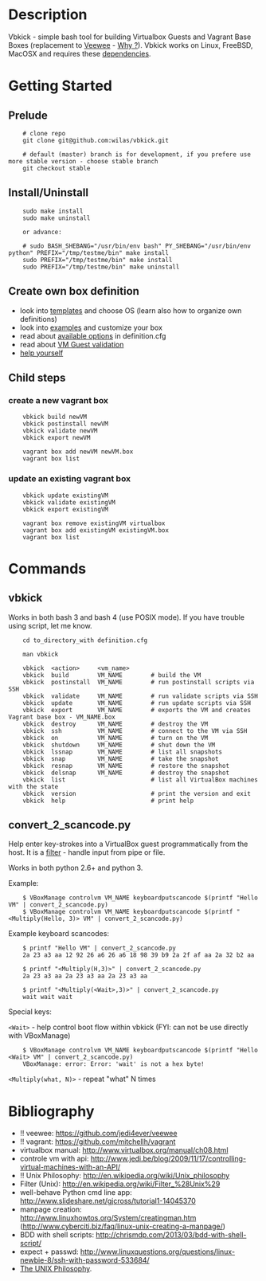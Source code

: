 # Description

Vbkick - simple bash tool for building Virtualbox Guests and Vagrant Base Boxes (replacement to [Veewee](https://github.com/jedi4ever/veewee) - [Why ?](docs/WHY.md)). Vbkick works on Linux, FreeBSD, MacOSX and requires these [dependencies](docs/REQUIREMENTS.md).

# Getting Started

## Prelude
```
    # clone repo
    git clone git@github.com:wilas/vbkick.git

    # default (master) branch is for development, if you prefere use more stable version - choose stable branch
    git checkout stable
```

## Install/Uninstall

```
    sudo make install
    sudo make uninstall

    or advance:

    # sudo BASH_SHEBANG="/usr/bin/env bash" PY_SHEBANG="/usr/bin/env python" PREFIX="/tmp/testme/bin" make install
    sudo PREFIX="/tmp/testme/bin" make install
    sudo PREFIX="/tmp/testme/bin" make uninstall
```

## Create own box definition

 - look into [templates](templates) and choose OS (learn also how to organize own definitions)
 - look into [examples](examples) and customize your box
 - read about [available options](docs/DEFINITION_CFG.md) in definition.cfg
 - read about [VM Guest validation](docs/VALIDATE.md)
 - [help yourself](docs/HELP_YOURSELF.md)

## Child steps

### create a new vagrant box
```
    vbkick build newVM
    vbkick postinstall newVM
    vbkick validate newVM
    vbkick export newVM

    vagrant box add newVM newVM.box
    vagrant box list
```

### update an existing vagrant box
```
    vbkick update existingVM
    vbkick validate existingVM
    vbkick export existingVM

    vagrant box remove existingVM virtualbox
    vagrant box add existingVM existingVM.box
    vagrant box list
```

# Commands

## vbkick

Works in both bash 3 and bash 4 (use POSIX mode). If you have trouble using script, let me know.

```
    cd to_directory_with definition.cfg

    man vbkick

    vbkick  <action>     <vm_name>
    vbkick  build        VM_NAME        # build the VM
    vbkick  postinstall  VM_NAME        # run postinstall scripts via SSH
    vbkick  validate     VM_NAME        # run validate scripts via SSH
    vbkick  update       VM_NAME        # run update scripts via SSH
    vbkick  export       VM_NAME        # exports the VM and creates Vagrant base box - VM_NAME.box
    vbkick  destroy      VM_NAME        # destroy the VM
    vbkick  ssh          VM_NAME        # connect to the VM via SSH
    vbkick  on           VM_NAME        # turn on the VM
    vbkick  shutdown     VM_NAME        # shut down the VM
    vbkick  lssnap       VM_NAME        # list all snapshots
    vbkick  snap         VM_NAME        # take the snapshot
    vbkick  resnap       VM_NAME        # restore the snapshot
    vbkick  delsnap      VM_NAME        # destroy the snapshot
    vbkick  list                        # list all VirtualBox machines with the state
    vbkick  version                     # print the version and exit
    vbkick  help                        # print help
```

## convert_2_scancode.py

Help enter key-strokes into a VirtualBox guest programmatically from the host.
It is a [filter](http://en.wikipedia.org/wiki/Filter_%28Unix%29) - handle input from pipe or file.

Works in both python 2.6+ and python 3.

Example:
```
    $ VBoxManage controlvm VM_NAME keyboardputscancode $(printf "Hello VM" | convert_2_scancode.py)
    $ VBoxManage controlvm VM_NAME keyboardputscancode $(printf "<Multiply(Hello, 3)> VM" | convert_2_scancode.py)
```

Example keyboard scancodes:
```
    $ printf "Hello VM" | convert_2_scancode.py
    2a 23 a3 aa 12 92 26 a6 26 a6 18 98 39 b9 2a 2f af aa 2a 32 b2 aa

    $ printf "<Multiply(H,3)>" | convert_2_scancode.py
    2a 23 a3 aa 2a 23 a3 aa 2a 23 a3 aa

    $ printf "<Multiply(<Wait>,3)>" | convert_2_scancode.py
    wait wait wait
```

Special keys:

`<Wait>` -  help control boot flow within vbkick (FYI: can not be use directly with VBoxManage)

```
    $ VBoxManage controlvm VM_NAME keyboardputscancode $(printf "Hello <Wait> VM" | convert_2_scancode.py)
    VBoxManage: error: Error: 'wait' is not a hex byte!
```

`<Multiply(what, N)>` - repeat "what" N times

# Bibliography
 - !! veewee: https://github.com/jedi4ever/veewee
 - !! vagrant: https://github.com/mitchellh/vagrant
 - virtualbox manual: http://www.virtualbox.org/manual/ch08.html
 - controle vm with api: http://www.jedi.be/blog/2009/11/17/controlling-virtual-machines-with-an-API/
 - !! Unix Philosophy: http://en.wikipedia.org/wiki/Unix_philosophy
 - Filter (Unix): http://en.wikipedia.org/wiki/Filter_%28Unix%29
 - well-behave Python cmd line app: http://www.slideshare.net/gjcross/tutorial1-14045370
 - manpage creation: http://www.linuxhowtos.org/System/creatingman.htm (http://www.cyberciti.biz/faq/linux-unix-creating-a-manpage/)
 - BDD with shell scripts: http://chrismdp.com/2013/03/bdd-with-shell-script/
 - expect + passwd: http://www.linuxquestions.org/questions/linux-newbie-8/ssh-with-password-533684/
 - [The UNIX Philosophy](http://en.wikipedia.org/wiki/Unix_philosophy#Mike_Gancarz:_The_UNIX_Philosophy).

